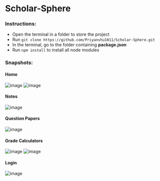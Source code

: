 # Scholar-Sphere

### Instructions:
- Open the terminal in a folder to store the project
- Run ```git clone https://github.com/Priyanshu1011/Scholar-Sphere.git```
- In the terminal, go to the folder containing **package.json**
- Run ```npm install``` to install all node modules

### Snapshots:
#### Home
![image](https://github.com/Priyanshu1011/Scholar-Sphere/assets/90089629/9fc976aa-69ea-493b-a3ca-f23ff40aec1f)
![image](https://github.com/Priyanshu1011/Scholar-Sphere/assets/90089629/73d70a73-091c-4d5c-b2cf-2109fb16f767)

#### Notes
![image](https://github.com/Priyanshu1011/Scholar-Sphere/assets/90089629/ed756933-53f5-42a2-b129-653af43eb925)

#### Question Papers
![image](https://github.com/Priyanshu1011/Scholar-Sphere/assets/90089629/e8757434-620b-4259-a759-d87b761dcf2d)

#### Grade Calculators
![image](https://github.com/Priyanshu1011/Scholar-Sphere/assets/90089629/78342822-d94f-4aee-a5f3-0f42968f4d3f)
![image](https://github.com/Priyanshu1011/Scholar-Sphere/assets/90089629/f8ad9f03-1b18-4625-bea6-55d844565f70)

#### Login
![image](https://github.com/Priyanshu1011/Scholar-Sphere/assets/90089629/c06a8742-5203-439a-95cf-0cbd3142c31c)


